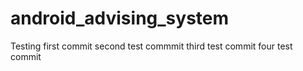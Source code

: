 android_advising_system
=======================
Testing first commit
second test commmit
third test commit
four test commit
